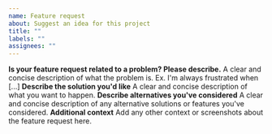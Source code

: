 ```yaml
---
name: Feature request
about: Suggest an idea for this project
title: ""
labels: ""
assignees: ""
---
```


**Is your feature request related to a problem? Please describe.**
A clear and concise description of what the problem is. Ex. I'm always frustrated when [...]
**Describe the solution you'd like**
A clear and concise description of what you want to happen.
**Describe alternatives you've considered**
A clear and concise description of any alternative solutions or features you've considered.
**Additional context**
Add any other context or screenshots about the feature request here.
